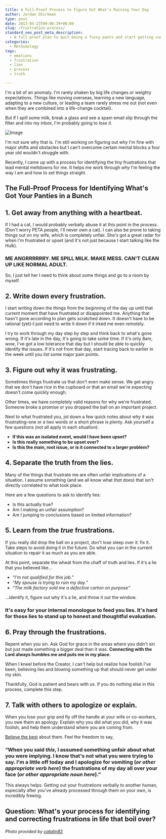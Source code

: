 ```yaml
---
title: A Full-Proof Process to Figure Out What’s Ruining Your Day
author: Jordan Shirkman
type: post
date: 2013-05-23T09:00:39+00:00
slug: /frustration-process/
standard_seo_post_meta_description:
  - A full-proof plan to quit being a fussy pants and start getting control of your emotions.
categories:
  - Methodology
tags:
  - emotions
  - frustration
  - lies
  - process
  - truth

---
```

I'm a bit of an anomaly. I'm rarely shaken by big life changes or weighty expectations. Things like moving overseas, learning a new language, adapting to a new culture, or leading a team rarely stress me out (not even when they are combined into a life-change cocktail).

But if I spill some milk, break a glass and see a spam email slip through the filter and into my inbox, I'm probably going to _lose it_.

![Image](/images/frustrated-face.jpeg) 

I'm not sure why that is. I'm still working on figuring out why I'm fine with major shifts and obstacles but I can't overcome certain mental blocks a four year old wouldn't struggle with.

Recently, I came up with a process for identifying the tiny frustrations that lead mental meltdowns for me. It helps me work through _why_ I'm feeling the way I am and how to set things straight.  
<!--more-->

## The Full-Proof Process for Identifying What's Got Your Panties in a Bunch

## 1. Get away from anything with a heartbeat.

If I had a cat, I would probably verbally abuse it at this point in the process. (Don't worry PETA people, I'll never own a cat). I can also be prone to taking things out on my wife, which is completely unfair. She's got a great radar for when I'm frustrated or upset (and it's not just because I start talking like the Hulk).

### ME ANGRRRRRRY. ME SPILL MILK. MAKE MESS. CAN'T CLEAN UP LIKE NORMAL ADULT.

So, I just tell her I need to think about some things and go to a room by myself.

## 2. Write down every frustration.

I start writing down the things from the beginning of the day up until that current moment that have frustrated or disappointed me. Anything that hasn't gone according to plan gets scratched down. It doesn't have to be rational (yet)&#8211;I just need to write it down if it irked me even remotely.

I try to work through my day step by step and think back to what's gone wrong. If it's late in the day, it's going to take some time. If it's only 8am, _wow_, I've got a low tolerance that day but I should be able to quickly identify the issues. If it's not from that day, start tracing back to earlier in the week until you list some major pain points.

## 3. Figure out why it was frustrating.

Sometimes things frustrate us that don't even make sense. We get angry that we don't have rice in the cupboard or that an email we're expecting doesn't come quickly enough.

Other times, we have completely valid reasons for why we're frustrated. Someone broke a promise or you dropped the ball on an important project.

Next to what frustrated you, jot down a few quick notes about why it was frustrating&#8211;one or a two words or a short phrase is plenty. Ask yourself a few questions (not all apply in each situation):

  * **If this was an isolated event, would I have been upset?**
  * **Is this really something to be upset over?**
  * **Is this the main, root issue, or is it connected to a larger problem?**

## 4. Separate the truth from the lies.

Many of the things that frustrate me are often unfair implications of a situation. I assume something (and we all know what _that_ does) that isn't directly correlated to what took place.

Here are a few questions to ask to identify lies:

  * Is this actually true?
  * Am I making an unfair assumption?
  * Am I jumping to conclusions based on limited information?

## 5. Learn from the _true_ frustrations.

If you really did drop the ball on a project, don't lose sleep over it: fix it. Take steps to avoid doing it in the future. Do what you can in the current situation to repair it as much as you are able.

At this point, separate the wheat from the chaff of truth and lies. If it's a lie that you believed like&#8230;

  * _&#8220;I'm not qualified for this job.&#8221;_
  * _&#8220;My spouse is trying to ruin my day.&#8221;_
  * _&#8220;The milk factory sold me a defective carton on purpose&#8221;_

&#8230;identify it, figure out why it's a lie, and throw it out the window.

### It's easy for your internal monologue to feed you lies. It's hard for those lies to stand up to honest and thoughtful evaluation.

## 6. Pray through the frustrations.

Repent when you sin. Ask God for grace in the areas where you didn't sin but just made something a bigger deal than it was. **Connecting with the Lord always humbles me and puts me in my place.**

When I kneel before the Creator, I can't help but realize how foolish I've been, believing lies and blowing something up that should never get under my skin.

Thankfully, God is patient and bears with us. If you do nothing else in this process, complete this step.

## 7. Talk with others to apologize or explain.

When you lose your grip and fly off the handle at your wife or co-workers, you owe them an apology. Explain why you did what you did, why it was foolish, and help them understand where you are coming from.

[Believe the best][1] about them. Feel the freedom to say,

### &#8220;When you said _this_, I assumed something unfair about what you were implying. I know that's not what you were trying to say. I'm a little off today and I apologize for vomiting (_or other appropriate verb here_) the frustrations of my day all over your face (_or other appropriate noun here_).&#8221;

This always helps. Getting out your frustrations verbally to another human, especially after you've already processed through them on your own, is incredibly freeing.

## Question: What's your process for identifying and correcting frustrations in life that boil over?

###### Photo provided by [catalin82](http://www.sxc.hu/profile/catalin82)

 [1]: jshirk.com/blog/believe-the-best/